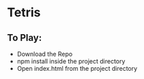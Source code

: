 # Tetris 

## To Play: 
- Download the Repo 
- npm install inside the project directory
- Open index.html from the project directory

